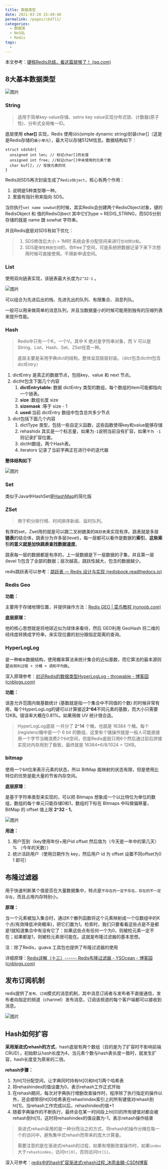 ```yaml
---
title: 数据类型
date: 2021-03-20 15:49:48
permalink: /pages/cbd711/
categories:
  - 数据库
  - NoSQL
  - Redis
tags:
  - 
---
```


本文参考：[硬核Redis总结，看这篇就够了！ (qq.com)](https://mp.weixin.qq.com/s/lsOYc2pxXo1vYs8_E0R3uQ)

## 8大基本数据类型

![图片](https://img.xiaoyou66.com/2021/03/20/27fca3ce4c8e4.png)

### String

> 适用于简单key-value存储、setnx key value实现分布式锁、计数器(原子性)、分布式全局唯一ID。

底层使用 **char[]** 实现，Redis 使用`SDS`(simple dynamic string)封装char[]（这是是Redis存储的`最小单元`），最大可以存储512M信息。数据结构如下：

```
struct sdshdr{
  unsigned int len; // 标记char[]的长度
  unsigned int free; //标记char[]中未使用的元素个数
  char buf[]; // 存放元素的坑
}
```

Redis对SDS再次封装生成了`RedisObject`，核心有两个作用：

1. 说明是5种类型哪一种。
2. 里面有指针用来指向 SDS。

当你执行`set name sowhat`的时候，其实Redis会创建两个RedisObject对象，键的RedisObject 和 值的RedisOjbect 其中它们type = REDIS_STRING，而SDS分别存储的就是 name 跟 sowhat 字符串。

并且Redis底层对SDS有如下优化：

> 1. SDS修改后大小 > 1M时 系统会多分配空间来进行`空间预分配`。
> 2. SDS是`惰性释放空间`的，你free了空间，可是系统把数据记录下来下次想用时候可直接使用。不用新申请空间。

### List

使用双向链表实现，该链表最大长度为`2^32-1` 。

![图片](https://img.xiaoyou66.com/2021/03/20/c59e45ec4e742.png)

可以组合为先进后出的栈、先进先出的队列、有限集合、消息列队。

一般可以用来做简单的消息队列，并且当数据量小的时候可能用到独有的压缩列表来提升性能。

### Hash

> Redis中只有一个K，一个V。其中 K 绝对是字符串对象，而 V 可以是String、List、Hash、Set、ZSet任意一种。
>
> 底层主要是采用字典dict的结构，整体呈现层层封装。（dict包含dictht包含dictEntry）

1. dictEntry 是真正的数据节点，包括key、value 和 next 节点。
2. dictht包含下面几个内容
   1. **dictEntrytable:** 数据 dictEntry 类型的数组，每个数组的item可能都指向一个链表。
   2. **size** :数组长度 size
   3. **sizemask** :等于 size - 1
   4. **used**:当前 dictEntry 数组中包含总共多少节点
3. dict包括下面几个内容
   1. dictType 类型，包括一些自定义函数，这些函数使得key和value能够存储
   2. rehashidx 其实是一个标志量，如果为`-1`说明当前没有扩容，如果`不为 -1` 则记录扩容位置。
   3. dictht数组，两个Hash表。
   4. iterators 记录了当前字典正在进行中的迭代器

**整体结构如下**

![图片](https://img.xiaoyou66.com/2021/03/20/b8e0810f27add.png)

### Set

类似于Java中HashSet是[HashMap](https://mp.weixin.qq.com/s?__biz=MzI4NjI1OTI4Nw==&mid=2247485513&idx=1&sn=340e879f3197ae9e3d8789a1ad55a76e&scene=21#wechat_redirect)的简化版

### ZSet

> 用于积分排行榜、时间排序新闻、延时队列。

有序的set，Zset用的就是可以跟二叉树媲美的`跳跃表`来实现有序。跳表就是多层**链表**的结合体，跳表分为许多层(level)，每一层都可以看作是数据的**索引**，**这些索引的意义就是加快跳表查找数据速度**。

跳表每一层的数据都是有序的，上一层数据是下一层数据的子集，并且第一层(level 1)包含了全部的数据；层次越高，跳跃性越大，包含的数据越少。

redis跳跃表可以参考：[跳跃表 — Redis 设计与实现 (redisbook.readthedocs.io)](https://redisbook.readthedocs.io/en/latest/internal-datastruct/skiplist.html)

### Redis Geo

**功能：**

主要用于存储地理位置，并提供操作方法：[Redis GEO | 菜鸟教程 (runoob.com)](https://www.runoob.com/redis/redis-geo.html)

**底层原理：**

他的核心思想就是将地球近似为球体来看待，然后 GEO利用 GeoHash 将二维的经纬度转换成字符串，来实现位置的划分跟指定距离的查询。

### HyperLogLog

是一种`概率`数据结构，使用概率算法来统计集合的近似基数，而它算法的最本源则是`伯努利过程 + 分桶 + 调和平均数`。

深入原理参考：[初识Redis的数据类型HyperLogLog - throwable - 博客园 (cnblogs.com)](https://www.cnblogs.com/throwable/p/13138554.html)

**功能：**

误差允许范围内做基数统计 (基数就是指一个集合中不同值的个数) 的时候非常有用，每个HyperLogLog的键可以计算接近**2^64**不同元素的基数，而大小只需要12KB。错误率大概在0.81%。如果用做 UV 统计很合适。

> HyperLogLog底层 一共分了 **2^14** 个桶，也就是 16384 个桶。每个(registers)桶中是一个 6 bit 的数组，这里有个骚操作就是一般人可能直接用一个字节当桶浪费2个bit空间，但是Redis底层只用6个然后通过前后拼接实现对内存用到了极致，最终就是 16384*6/8/1024 = 12KB。

### bitmap

使用一个bit位来表示元素的状态，所以 BitMap 能映射的状态有限，但是使用比特位的优势是能大量的节省内存空间。

**底层原理**： 

是基于字符串类型来实现的，可以把 Bitmaps 想象成一个以比特位为单位的数组，数组的每个单元只能存储0和1，数组的下标在 Bitmaps 中叫做偏移量，BitMap 的 offset 值上限 **2^32 - 1**。

![图片](https://img.xiaoyou66.com/2021/03/21/702aab63192ae.png)

**用途：**

1. 用户签到（key使用年份+用户id offset 然后值为（今天是一年中的第几天） % （今年的天数））
2. 统计活跃用户（使用日期作为 key，然后用户 id 为 offset 设置不同offset为0 1 即可）

## 布隆过滤器

用于快速判断某个值是否在大量数据集中，特点是`不存在的一定不存在，存在的不一定存在`，而且占用内存特别小。

**原理：**

当一个元素被加入集合时，通过K个散列函数将这个元素映射成一个位数组中的K个点(有效降低冲突概率)，把它们置为1。检索时，我们只要看看这些点是不是都是1就知道集合中有没有它了：如果这些点有任何一个为0，则被检元素一定不在；如果都是1，则被检元素很可能在。这就是布隆过滤器的基本思想。

注：除了Redis，guava 工具包也提供了布隆过滤器的使用

详细原理：[Redis详解（十三）------ Redis布隆过滤器 - YSOcean - 博客园 (cnblogs.com)](https://www.cnblogs.com/ysocean/p/12594982.html)

## 发布订阅机制

redis提供了`发布、订阅`模式的消息机制，其中消息订阅者与发布者不直接通信，发布者向指定的频道（channel）发布消息，订阅该频道的每个客户端都可以接收到消息。

![图片](https://img.xiaoyou66.com/2021/03/21/e939897d60094.png)

## Hash如何扩容

**采用渐进式rehash的方式**，hash底层有两个数组（目的是为了扩容时不影响前端CRUD），初始默认hash长度为4，当元素个数与hash表长度一致时，就发生扩容，hash长度变为原来的二倍。

**rehash步骤：**

1. 为ht[1]分配空间，让字典同时持有ht[0]和ht[1]两个哈希表
2. 将rehashindex的值设置为0，表示rehash工作正式开始
3. 在rehash期间，每次对字典执行增删改查操作时，程序除了执行指定的操作以外，还会顺带将ht[0]哈希表在rehashindex索引上的所有键值对rehash到ht[1]，当rehash工作完成以后，rehashindex的值+1
4. 随着字典操作的不断执行，最终会在某一时间段上ht[0]的所有键值对都会被rehash到ht[1]，这时将rehashindex的值设置为-1，表示rehash操作结束

> 渐进式rehash采用的是一种分而治之的方式，将rehash的操作分摊在每一个的访问中，避免集中式rehash而带来的庞大计算量。
>
> 需要注意的是在渐进式rehash的过程，如果有增删改查操作时，如果`index`大于`rehashindex`，访问`ht[0]`，否则访问`ht[1]。`

深入可参考：[redis中的hash扩容渐进式rehash过程_沐雨金鳞-CSDN博客](https://blog.csdn.net/qq_38262266/article/details/107727116)

